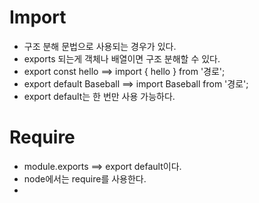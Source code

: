 # Import
- 구조 분해 문법으로 사용되는 경우가 있다.
- exports 되는게 객체나 배열이면 구조 분해할 수 있다.
- export const hello ==> import { hello } from '경로';
- export default Baseball ==> import Baseball from '경로';
- export default는 한 번만 사용 가능하다. 


# Require
- module.exports ==> export default이다.
- node에서는 require를 사용한다.
- 
